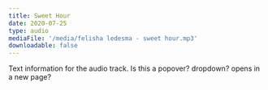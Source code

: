 ```yaml
---
title: Sweet Hour
date: 2020-07-25
type: audio
mediaFile: '/media/felisha ledesma - sweet hour.mp3'
downloadable: false
---
```

Text information for the audio track. Is this a popover? dropdown? opens in a new page?